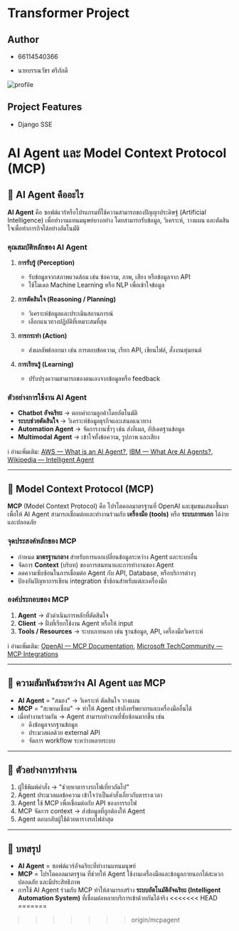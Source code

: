 # Transformer Project

## Author

* 66114540366

* นายบรรณวัชร ศรีภักดี

![profile](https://avatars.githubusercontent.com/u/159878397?v=4)
## Project Features

* Django SSE

# AI Agent และ Model Context Protocol (MCP)

## 🔹 AI Agent คืออะไร
**AI Agent** คือ ซอฟต์แวร์หรือโปรแกรมที่ใช้ความสามารถของปัญญาประดิษฐ์ (Artificial Intelligence) เพื่อทำงานแทนมนุษย์บางอย่าง โดยสามารถรับข้อมูล, วิเคราะห์, วางแผน และตัดสินใจเพื่อทำภารกิจได้อย่างอัตโนมัติ

### คุณสมบัติหลักของ AI Agent
1. **การรับรู้ (Perception)**  
   - รับข้อมูลจากสภาพแวดล้อม เช่น ข้อความ, ภาพ, เสียง หรือข้อมูลจาก API  
   - ใช้โมเดล Machine Learning หรือ NLP เพื่อเข้าใจข้อมูล  

2. **การตัดสินใจ (Reasoning / Planning)**  
   - วิเคราะห์ข้อมูลและประเมินสถานการณ์  
   - เลือกแนวทางปฏิบัติที่เหมาะสมที่สุด  

3. **การกระทำ (Action)**  
   - ส่งผลลัพธ์ออกมา เช่น การตอบข้อความ, เรียก API, เขียนไฟล์, สั่งงานหุ่นยนต์  

4. **การเรียนรู้ (Learning)**  
   - ปรับปรุงความสามารถของตนเองจากข้อมูลหรือ feedback  

### ตัวอย่างการใช้งาน AI Agent
- **Chatbot อัจฉริยะ** → ตอบคำถามลูกค้าโดยอัตโนมัติ  
- **ระบบช่วยตัดสินใจ** → วิเคราะห์ข้อมูลธุรกิจและเสนอแนวทาง  
- **Automation Agent** → จัดการงานซ้ำๆ เช่น ส่งอีเมล, อัปเดตฐานข้อมูล  
- **Multimodal Agent** → เข้าใจทั้งข้อความ, รูปภาพ และเสียง  

ℹ️ อ่านเพิ่มเติม: [AWS — What is an AI Agent?](https://aws.amazon.com/what-is/ai-agents/?utm_source=chatgpt.com), [IBM — What Are AI Agents?](https://www.ibm.com/think/topics/ai-agents?utm_source=chatgpt.com), [Wikipedia — Intelligent Agent](https://en.wikipedia.org/wiki/Intelligent_agent?utm_source=chatgpt.com)


---

## 🔹 Model Context Protocol (MCP)
**MCP** (Model Context Protocol) คือ โปรโตคอลมาตรฐานที่ OpenAI และชุมชนเสนอขึ้นมา เพื่อให้ AI Agent สามารถเชื่อมต่อและทำงานร่วมกับ **เครื่องมือ (tools)** หรือ **ระบบภายนอก** ได้ง่ายและปลอดภัย

### จุดประสงค์หลักของ MCP
- กำหนด **มาตรฐานกลาง** สำหรับการแลกเปลี่ยนข้อมูลระหว่าง Agent และระบบอื่น  
- จัดการ **Context** (บริบท) ของการสนทนาและการทำงานของ Agent  
- ลดความซับซ้อนในการเชื่อมต่อ Agent กับ API, Database, หรือบริการต่างๆ  
- ป้องกันปัญหาการเขียน integration ซ้ำซ้อนสำหรับแต่ละเครื่องมือ  

### องค์ประกอบของ MCP
1. **Agent** → ตัวดำเนินการหลักที่ตัดสินใจ  
2. **Client** → ฝั่งที่เรียกใช้งาน Agent หรือให้ input  
3. **Tools / Resources** → ระบบภายนอก เช่น ฐานข้อมูล, API, เครื่องมือวิเคราะห์

ℹ️ อ่านเพิ่มเติม: [OpenAI — MCP Documentation](https://openai.github.io/openai-agents-python/mcp/?utm_source=chatgpt.com), [Microsoft TechCommunity — MCP Integrations](https://techcommunity.microsoft.com/blog/azure-ai-foundry-blog/model-context-protocol-mcp-integrating-azure-openai-for-enhanced-tool-integratio/4393788?utm_source=chatgpt.com)

---

## 🔹 ความสัมพันธ์ระหว่าง AI Agent และ MCP
- **AI Agent** = "สมอง" → วิเคราะห์ ตัดสินใจ วางแผน  
- **MCP** = "สะพานเชื่อม" → ทำให้ Agent เข้าถึงทรัพยากรและเครื่องมืออื่นได้  
- เมื่อทำงานร่วมกัน → Agent สามารถทำงานที่ซับซ้อนมากขึ้น เช่น  
  - ดึงข้อมูลจากฐานข้อมูล  
  - ประมวลผลด้วย external API  
  - จัดการ workflow ระหว่างหลายระบบ  

---

## 🔹 ตัวอย่างการทำงาน
1. ผู้ใช้พิมพ์คำสั่ง → "ช่วยหาตารางรถไฟเที่ยวถัดไป"  
2. Agent ประมวลผลข้อความ เข้าใจว่าเป็นคำสั่งเกี่ยวกับตารางเวลา  
3. Agent ใช้ MCP เพื่อเชื่อมต่อกับ API ของการรถไฟ  
4. MCP จัดการ context → ส่งข้อมูลที่ถูกต้องให้ Agent  
5. Agent ตอบกลับผู้ใช้ด้วยตารางรถไฟล่าสุด  

---

## 🔹 บทสรุป
- **AI Agent** = ซอฟต์แวร์อัจฉริยะที่ทำงานแทนมนุษย์  
- **MCP** = โปรโตคอลมาตรฐาน ที่ช่วยให้ Agent ใช้งานเครื่องมือและข้อมูลภายนอกได้สะดวก ปลอดภัย และมีประสิทธิภาพ  
- การใช้ AI Agent ร่วมกับ MCP ทำให้สามารถสร้าง **ระบบอัตโนมัติอัจฉริยะ (Intelligent Automation System)** ที่เชื่อมต่อหลายบริการเข้าด้วยกันได้จริง
<<<<<<< HEAD
=======

>>>>>>> origin/mcpagent

